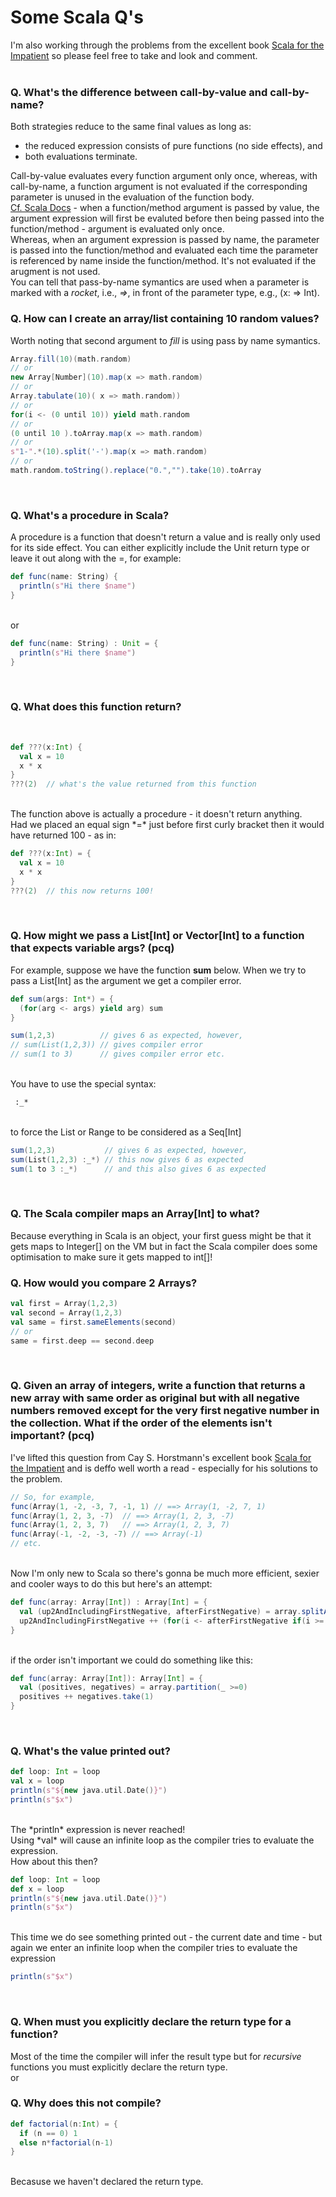 # Some Scala Q's<br>

I'm also working through the problems from the excellent book 
[Scala for the Impatient](scala.for.the.impatient.2ed.some.solutions/README.md) so please feel free to take and look and comment.
<br>
<br>

### Q. What's the difference between call-by-value and call-by-name?<br>
Both strategies reduce to the same final values as long as:

* the reduced expression consists of pure functions (no side effects), and
* both evaluations terminate.<br>

Call-by-value evaluates every function argument only once, whereas, with call-by-name, a function argument is not evaluated if the corresponding parameter is unused in the evaluation of the function body.
<br>
[Cf. Scala Docs](http://docs.scala-lang.org/glossary/#by-name-parameter) - when a function/method argument is passed by value, the argument expression will first be evaluted before then being passed into the function/method - argument is evaluated only once. <br>Whereas, when an argument expression is passed by name, the parameter is passed into the function/method and evaluated each time the parameter is referenced by name inside the function/method. It's not evaluated if the arugment is not used.<br>You can tell that pass-by-name symantics are used when a parameter is marked with a *rocket*, i.e., *=>*, in front of the parameter type, e.g., (x: => Int).<br>


### Q. How can I create an array/list containing 10 random values?<br>
Worth noting that second argument to *fill* is using pass by name symantics. <br>

```scala
Array.fill(10)(math.random) 
// or
new Array[Number](10).map(x => math.random) 
// or
Array.tabulate(10)( x => math.random))
// or
for(i <- (0 until 10)) yield math.random   
// or
(0 until 10 ).toArray.map(x => math.random)
// or
s"1-".*(10).split('-').map(x => math.random)
// or
math.random.toString().replace("0.","").take(10).toArray
```
<br>


### Q. What's a procedure in Scala?<br>
A procedure is a function that doesn't return a value and is really only used for its side effect.
You can either explicitly include the Unit return type or leave it out along with the =, for example:<br>

```scala
def func(name: String) {
  println(s"Hi there $name")
}
```
<br>or<br>

```scala
def func(name: String) : Unit = {
  println(s"Hi there $name")
}
```
<br>

### Q. What does this function return?
<br>

```scala
def ???(x:Int) {
  val x = 10
  x * x
}
???(2)  // what's the value returned from this function
```

<br>
The function above is actually a procedure - it doesn't return anything.<br>Had we placed an equal sign *=* just before first curly bracket then it would have returned 100 - as in: 
<br>

```scala
def ???(x:Int) = {
  val x = 10
  x * x
}
???(2)  // this now returns 100!
```

<br>

### Q. How might we pass a List[Int] or Vector[Int] to a function that expects variable args? (pcq)<br>
For example, suppose we have the function **sum** below. When we try to pass a List[Int] as the argument we get a compiler error.

```scala
def sum(args: Int*) = {
  (for(arg <- args) yield arg) sum
}

sum(1,2,3)          // gives 6 as expected, however,
// sum(List(1,2,3)) // gives compiler error
// sum(1 to 3)      // gives compiler error etc.
```

<br>
You have to use the special syntax:

```bash
 :_* 
```

<br>
to force the List or Range to be considered as a Seq[Int]<br>

```scala
sum(1,2,3)           // gives 6 as expected, however,
sum(List(1,2,3) :_*) // this now gives 6 as expected 
sum(1 to 3 :_*)      // and this also gives 6 as expected
```

<br>


### Q. The Scala compiler maps an Array[Int] to what?<br>
Because everything in Scala is an object, your first guess might be that it gets maps to Integer[] on the VM but in fact the Scala compiler does some optimisation to make sure it gets mapped to int[]!
<br>


### Q. How would you compare 2 Arrays?<br>

```scala
val first = Array(1,2,3)
val second = Array(1,2,3)
val same = first.sameElements(second)
// or
same = first.deep == second.deep
```

<br>

### Q. Given an array of integers, write a function that returns a new array with same order as original but with all negative numbers removed except for the very first negative number in the collection. What if the order of the elements isn't important? (pcq)<br>
I've lifted this question from Cay S. Horstmann's excellent book [Scala for the Impatient](https://www.google.nl/webhp?sourceid=chrome-instant&rlz=1C1XYJR_en__726__727&ion=1&espv=2&ie=UTF-8#q=amazon+Cay+S.+horstmann+) and is deffo well worth a read - especially for his solutions to the problem.
<br>

```scala
// So, for example, 
func(Array(1, -2, -3, 7, -1, 1) // ==> Array(1, -2, 7, 1)
func(Array(1, 2, 3, -7)  // ==> Array(1, 2, 3, -7)
func(Array(1, 2, 3, 7)   // ==> Array(1, 2, 3, 7)
func(Array(-1, -2, -3, -7) // ==> Array(-1)
// etc.
```

<br>
Now I'm only new to Scala so there's gonna be much more efficient, sexier and cooler ways to do this but here's an attempt:
<br>

```scala
def func(array: Array[Int]) : Array[Int] = {
  val (up2AndIncludingFirstNegative, afterFirstNegative) = array.splitAt(array.indexWhere(_ < 0) + 1)
  up2AndIncludingFirstNegative ++ (for(i <- afterFirstNegative if(i >= 0)) yield i)
}
```

<br>
if the order isn't important we could do something like this:
<br>

```scala
def func(array: Array[Int]): Array[Int] = {
  val (positives, negatives) = array.partition(_ >=0)
  positives ++ negatives.take(1)
}
```

<br>


### Q. What's the value printed out?<br>

```scala
def loop: Int = loop
val x = loop
println(s"${new java.util.Date()}")
println(s"$x")
```

<br>
The *println* expression is never reached!<br>Using *val* will cause an infinite loop as the compiler tries to evaluate the expression. <br>How about this then?<br>

```scala
def loop: Int = loop
def x = loop
println(s"${new java.util.Date()}")
println(s"$x")
```

<br>
This time we do see something printed out - the current date and time - but again we enter an infinite loop when the compiler tries to evaluate the expression <br> 

```scala
println(s"$x")
```

<br>

### Q. When must you explicitly declare the return type for a function?<br>
Most of the time the compiler will infer the result type but for *recursive* functions you must explicitly declare the return type.
<br>
or
<br>

### Q. Why does this not compile?<br>

```scala
def factorial(n:Int) = {
  if (n == 0) 1
  else n*factorial(n-1)
}
```

<br>
Becasuse we haven't declared the return type.
<br>



